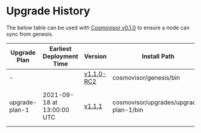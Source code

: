 # Upgrade History

The below table can be used with [Cosmovisor v0.1.0](https://github.com/cosmos/cosmos-sdk/releases/tag/cosmovisor%2Fv0.1.0) to ensure a node can sync from genesis.

| Upgrade Plan   | Earliest Deployment Time   | Version                                                                    | Install Path                           | Notes                       |
| -------------- | -------------------------- | -------------------------------------------------------------------------- | -------------------------------------- | --------------------------- |
| -              |                            | [v1.1.0-RC2](https://github.com/e-money/em-ledger/releases/tag/v1.1.0-RC2) | cosmovisor/genesis/bin                 | Used at genesis             |
| upgrade-plan-1 | 2021-09-18 at 13:00:00 UTC | [v1.1.1](https://github.com/e-money/em-ledger/releases/tag/v1.1.1)         | cosmovisor/upgrades/upgrade-plan-1/bin | Binary for emoney-3 upgrade |
